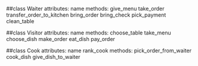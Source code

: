 ##class Waiter
attributes:
	name
methods:
 	give_menu
	take_order
	transfer_order_to_kitchen
	bring_order
	bring_check
	pick_payment
	clean_table
	
##class Visitor
attributes:
	name
methods:
	choose_table
	take_menu
	choose_dish
	make_order
	eat_dish
	pay_order

##class Cook
attributes:
	name
	rank_cook
methods:
	pick_order_from_waiter
	cook_dish
	give_dish_to_waiter
	
	
	
